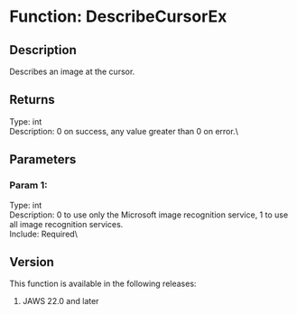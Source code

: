 # Function: DescribeCursorEx

## Description

Describes an image at the cursor.

## Returns

Type: int\
Description: 0 on success, any value greater than 0 on error.\

## Parameters

### Param 1:

Type: int\
Description: 0 to use only the Microsoft image recognition service, 1 to
use all image recognition services.\
Include: Required\

## Version

This function is available in the following releases:

1.  JAWS 22.0 and later
